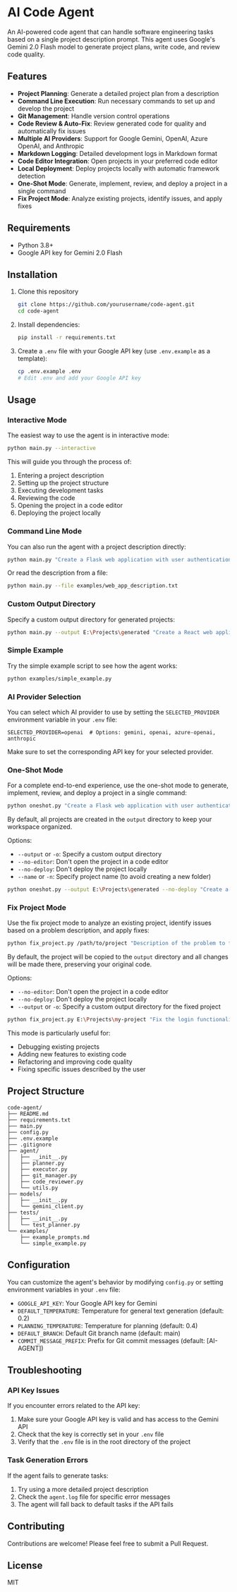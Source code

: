 # AI Code Agent

An AI-powered code agent that can handle software engineering tasks based on a single project description prompt. This agent uses Google's Gemini 2.0 Flash model to generate project plans, write code, and review code quality.

## Features

- **Project Planning**: Generate a detailed project plan from a description
- **Command Line Execution**: Run necessary commands to set up and develop the project
- **Git Management**: Handle version control operations
- **Code Review & Auto-Fix**: Review generated code for quality and automatically fix issues
- **Multiple AI Providers**: Support for Google Gemini, OpenAI, Azure OpenAI, and Anthropic
- **Markdown Logging**: Detailed development logs in Markdown format
- **Code Editor Integration**: Open projects in your preferred code editor
- **Local Deployment**: Deploy projects locally with automatic framework detection
- **One-Shot Mode**: Generate, implement, review, and deploy a project in a single command
- **Fix Project Mode**: Analyze existing projects, identify issues, and apply fixes

## Requirements

- Python 3.8+
- Google API key for Gemini 2.0 Flash

## Installation

1. Clone this repository
   ```bash
   git clone https://github.com/yourusername/code-agent.git
   cd code-agent
   ```

2. Install dependencies:
   ```bash
   pip install -r requirements.txt
   ```

3. Create a `.env` file with your Google API key (use `.env.example` as a template):
   ```bash
   cp .env.example .env
   # Edit .env and add your Google API key
   ```

## Usage

### Interactive Mode

The easiest way to use the agent is in interactive mode:

```bash
python main.py --interactive
```

This will guide you through the process of:
1. Entering a project description
2. Setting up the project structure
3. Executing development tasks
4. Reviewing the code
5. Opening the project in a code editor
6. Deploying the project locally

### Command Line Mode

You can also run the agent with a project description directly:

```bash
python main.py "Create a Flask web application with user authentication and a REST API"
```

Or read the description from a file:

```bash
python main.py --file examples/web_app_description.txt
```

### Custom Output Directory

Specify a custom output directory for generated projects:

```bash
python main.py --output E:\Projects\generated "Create a React web application"
```

### Simple Example

Try the simple example script to see how the agent works:

```bash
python examples/simple_example.py
```

### AI Provider Selection

You can select which AI provider to use by setting the `SELECTED_PROVIDER` environment variable in your `.env` file:

```
SELECTED_PROVIDER=openai  # Options: gemini, openai, azure-openai, anthropic
```

Make sure to set the corresponding API key for your selected provider.

### One-Shot Mode

For a complete end-to-end experience, use the one-shot mode to generate, implement, review, and deploy a project in a single command:

```bash
python oneshot.py "Create a Flask web application with user authentication"
```

By default, all projects are created in the `output` directory to keep your workspace organized.

Options:
- `--output` or `-o`: Specify a custom output directory
- `--no-editor`: Don't open the project in a code editor
- `--no-deploy`: Don't deploy the project locally
- `--name` or `-n`: Specify project name (to avoid creating a new folder)

```bash
python oneshot.py --output E:\Projects\generated --no-deploy "Create a React web application"
```

### Fix Project Mode

Use the fix project mode to analyze an existing project, identify issues based on a problem description, and apply fixes:

```bash
python fix_project.py /path/to/project "Description of the problem to fix"
```

By default, the project will be copied to the `output` directory and all changes will be made there, preserving your original code.

Options:
- `--no-editor`: Don't open the project in a code editor
- `--no-deploy`: Don't deploy the project locally
- `--output` or `-o`: Specify a custom output directory for the fixed project

```bash
python fix_project.py E:\Projects\my-project "Fix the login functionality that's not working"
```

This mode is particularly useful for:
- Debugging existing projects
- Adding new features to existing code
- Refactoring and improving code quality
- Fixing specific issues described by the user

## Project Structure

```
code-agent/
├── README.md
├── requirements.txt
├── main.py
├── config.py
├── .env.example
├── .gitignore
├── agent/
│   ├── __init__.py
│   ├── planner.py
│   ├── executor.py
│   ├── git_manager.py
│   ├── code_reviewer.py
│   └── utils.py
├── models/
│   ├── __init__.py
│   └── gemini_client.py
├── tests/
│   ├── __init__.py
│   └── test_planner.py
└── examples/
    ├── example_prompts.md
    └── simple_example.py
```

## Configuration

You can customize the agent's behavior by modifying `config.py` or setting environment variables in your `.env` file:

- `GOOGLE_API_KEY`: Your Google API key for Gemini
- `DEFAULT_TEMPERATURE`: Temperature for general text generation (default: 0.2)
- `PLANNING_TEMPERATURE`: Temperature for planning (default: 0.4)
- `DEFAULT_BRANCH`: Default Git branch name (default: main)
- `COMMIT_MESSAGE_PREFIX`: Prefix for Git commit messages (default: [AI-AGENT])

## Troubleshooting

### API Key Issues

If you encounter errors related to the API key:
1. Make sure your Google API key is valid and has access to the Gemini API
2. Check that the key is correctly set in your `.env` file
3. Verify that the `.env` file is in the root directory of the project

### Task Generation Errors

If the agent fails to generate tasks:
1. Try using a more detailed project description
2. Check the `agent.log` file for specific error messages
3. The agent will fall back to default tasks if the API fails

## Contributing

Contributions are welcome! Please feel free to submit a Pull Request.

## License

MIT
